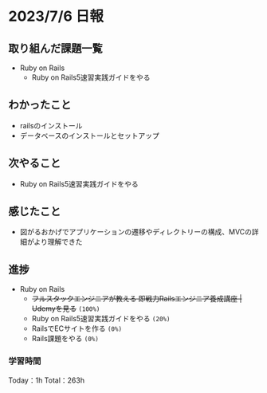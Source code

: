 # 2023/7/6 日報

## 取り組んだ課題一覧
- Ruby on Rails
    - Ruby on Rails5速習実践ガイドをやる

## わかったこと
- railsのインストール
- データベースのインストールとセットアップ

## 次やること
- Ruby on Rails5速習実践ガイドをやる

## 感じたこと
- 図がるおかげでアプリケーションの遷移やディレクトリーの構成、MVCの詳細がより理解できた

## 進捗
- Ruby on Rails
    - ~~フルスタックエンジニアが教える 即戦力Railsエンジニア養成講座 | Udemyを見る~~ ``(100%)``
    - Ruby on Rails5速習実践ガイドをやる ``(20%)``
    - RailsでECサイトを作る ``(0%)``
    - Rails課題をやる ``(0%)``

### 学習時間
Today：1h Total：263h
